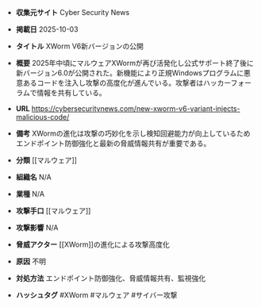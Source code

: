 - **収集元サイト**
Cyber Security News

- **掲載日**
2025-10-03

- **タイトル**
XWorm V6新バージョンの公開

- **概要**
2025年中頃にマルウェアXWormが再び活発化し公式サポート終了後に新バージョン6.0が公開された。新機能により正規Windowsプログラムに悪意あるコードを注入し攻撃の高度化が進んでいる。攻撃者はハッカーフォーラムで情報を共有している。

- **URL**
https://cybersecuritynews.com/new-xworm-v6-variant-injects-malicious-code/

- **備考**
XWormの進化は攻撃の巧妙化を示し検知回避能力が向上しているためエンドポイント防御強化と最新の脅威情報共有が重要である。

- **分類**
[[マルウェア]]

- **組織名**
N/A

- **業種**
N/A

- **攻撃手口**
[[マルウェア]]

- **攻撃影響**
N/A

- **脅威アクター**
[[XWorm]]の進化による攻撃高度化

- **原因**
不明

- **対処方法**
エンドポイント防御強化、脅威情報共有、監視強化

- **ハッシュタグ**
#XWorm #マルウェア #サイバー攻撃
